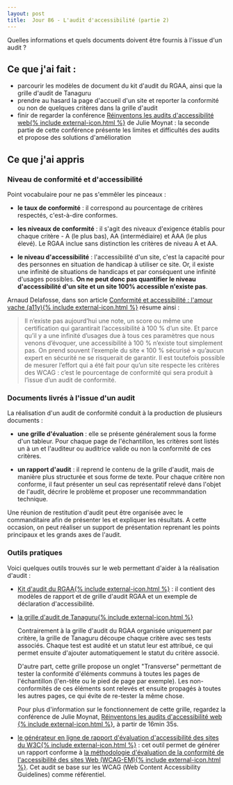 ```yaml
---
layout: post
title:  Jour 86 - L'audit d'accessibilité (partie 2)
---
```


Quelles informations et quels documents doivent être fournis à l'issue d'un audit ?

## Ce que j'ai fait :
- parcourir les modèles de document du kit d'audit du RGAA, ainsi que la grille d'audit de Tanaguru
- prendre au hasard la page d'accueil d'un site et reporter la conformité ou non de quelques critères dans la grille d'audit
- finir de regarder la conférence <a href="https://www.paris-web.fr/2019/conferences/reinventons-les-audits-accessibilite-web.php">Réinventons les audits d'accessibilité web{% include external-icon.html %}<a/> de Julie Moynat : la seconde partie de cette conférence présente les limites et difficultés des audits et propose des solutions d'amélioration

## Ce que j'ai appris
### Niveau de conformité et d'accessibilité
Point vocabulaire pour ne pas s'emmêler les pinceaux :  
- **le taux de conformité** : il correspond au pourcentage de critères respectés, c'est-à-dire conformes.

- **les niveaux de conformité** : il s'agit des niveaux d'exigence établis pour chaque critère - A (le plus bas), AA (intermédiaire) et AAA (le plus élevé). Le RGAA inclue sans distinction les critères de niveau A et AA.

- **le niveau d'accessibilité** : l'accessibilité d'un site, c'est la capacité pour des personnes en situation de handicap à utiliser ce site. Or, il existe une infinité de situations de handicaps et par conséquent une infinité d'usages possibles. **On ne peut donc pas quantifier le niveau d'accessibilité d'un site et un site 100% accessible n'existe pas**.

Arnaud Delafosse, dans son article <a href="https://www.24joursdeweb.fr/2019/conformite-et-accessibilite-lamour-vache-a11y/#cite-note-1">Conformité et accessibilité : l'amour vache (a11y){% include external-icon.html %}</a> résume ainsi :

> Il n’existe pas aujourd’hui une note, un score ou même une certification qui garantirait l’accessibilité à 100 % d’un site. Et parce qu’il y a une infinité d’usages due à tous ces paramètres que nous venons d’évoquer, une accessibilité à 100 % n’existe tout simplement pas. On prend souvent l’exemple du site « 100 % sécurisé » qu’aucun expert en sécurité ne se risquerait de garantir. Il est toutefois possible de mesurer l’effort qui a été fait pour qu’un site respecte les critères des WCAG : c’est le pourcentage de conformité qui sera produit à l’issue d’un audit de conformité.

### Documents livrés à l'issue d'un audit
La réalisation d'un audit de conformité conduit à la production de plusieurs documents :
- **une grille d'évaluation** : elle se présente généralement sous la forme d'un tableur. Pour chaque page de l'échantillon, les critères sont listés un à un et l'auditeur ou auditrice valide ou non la conformité de ces critères.

- **un rapport d'audit** : il reprend le contenu de la grille d'audit, mais de manière plus structurée et sous forme de texte. Pour chaque critère non conforme, il faut présenter un seul cas représentatif relevé dans l'objet de l'audit, décrire le problème et proposer une recommmandation technique.

Une réunion de restitution d'audit peut être organisée avec le commanditaire afin de présenter les et expliquer les résultats. A cette occasion, on peut réaliser un support de présentation reprenant les points principaux et les grands axes de l'audit.

### Outils pratiques
Voici quelques outils trouvés sur le web permettant d'aider à la réalisation d'audit :  
- <a href="https://www.numerique.gouv.fr/publications/rgaa-accessibilite/kit/#contenu">Kit d'audit du RGAA{% include external-icon.html %}</a> : il contient des modèles de rapport et de grille d'audit RGAA et un exemple de déclaration d'accessibilité.

- <a href="https://github.com/Tanaguru/Accessibility-Evaluation-Reports/blob/master/grille-audit-vierge-RGAA4-v2.3.xlsm">la grille d'audit de Tanaguru{% include external-icon.html %}</a>

  Contrairement à la grille d'audit du RGAA organisée uniquement par critère, la grille de Tanaguru découpe chaque critère avec ses tests associés. Chaque test est audité et un statut leur est attribué, ce qui permet ensuite d'ajouter automatiquement le statut du critère associé.

  D'autre part, cette grille propose un onglet "Transverse" permettant de tester la conformité d'éléments communs à toutes les pages de l'échantillon (l'en-tête ou le pied de page par exemple). Les non-conformités de ces éléments sont relevés et ensuite propagés à toutes les autres pages, ce qui évite de re-tester la même chose.

  Pour plus d'information sur le fonctionnement de cette grille, regardez la conférence de Julie Moynat, <a href="https://www.paris-web.fr/2019/conferences/reinventons-les-audits-accessibilite-web.php">Réinventons les audits d'accessibilité web {% include external-icon.html %}<a/>, à partir de 16min 35s.

- <a href="https://www.w3.org/WAI/eval/report-tool/#!/#%2F">le générateur en ligne de rapport d'évaluation d'accessibilité des sites du W3C{% include external-icon.html %}</a> : cet outil permet de générer un rapport conforme à <a href="https://www.w3.org/WAI/test-evaluate/conformance/wcag-em/" hreflang="en">la méthodologie d'évaluation de la conformité de l'accessibilité des sites Web (WCAG-EM){% include external-icon.html %}</a>. Cet audit se base sur les WCAG (<span lang="en">Web Content Accessibility Guidelines</span>) comme référentiel.


